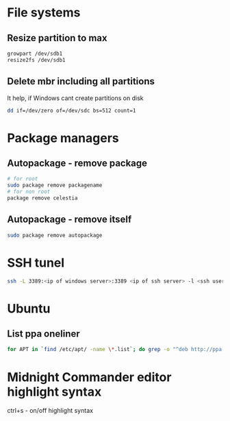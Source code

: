 # File systems

## Resize partition to max
```bash
growpart /dev/sdb1
resize2fs /dev/sdb1
```

## Delete mbr including all partitions
It help, if Windows cant create partitions on disk
```bash
dd if=/dev/zero of=/dev/sdc bs=512 count=1
```

# Package managers

## Autopackage - remove package
```bash
# for root
sudo package remove packagename
# for non root
package remove celestia
```

## Autopackage - remove itself
```bash
sudo package remove autopackage
```

# SSH tunel
```bash
ssh -L 3389:<ip of windows server>:3389 <ip of ssh server> -l <ssh user> -N
```

# Ubuntu

## List ppa oneliner
```bash
for APT in `find /etc/apt/ -name \*.list`; do grep -o "^deb http://ppa.launchpad.net/[a-z0-9\-]\+/[a-z0-9\-]\+" $APT | while read ENTRY ; do USER=`echo $ENTRY | cut -d/ -f4`; PPA=`echo $ENTRY | cut -d/ -f5`; echo sudo apt-add-repository ppa:$USER/$PPA; done; done
```
# Midnight Commander editor highlight syntax
ctrl+s - on/off highlight syntax